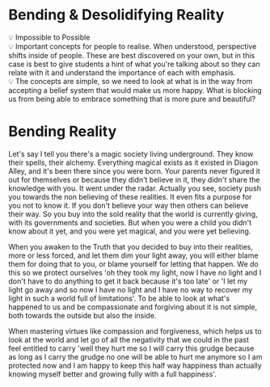 # Bending & Desolidifying Reality

<aside>
💡 Impossible to Possible

</aside>

<aside>
💡 Important concepts for people to realise. When understood, perspective shifts inside of people. These are best discovered on your own, but in this case is best to give students a hint of what you're talking about so they can relate with it and understand the importance of each with emphasis.

</aside>

<aside>
💡 The concepts are simple, so we need to look at what is in the way from accepting a belief system that would make us more happy. What is blocking us from being able to embrace something that is more pure and beautiful?

</aside>

# Bending Reality

Let's say I tell you there's a magic society living underground. They know their spells, their alchemy. Everything magical exists as it existed in Diagon Alley, and it's been there since you were born. Your parents never figured it out for themselves or because they didn't believe in it, they didn't share the knowledge with you. It went under the radar. Actually you see, society push you towards the non believing of these realities. It even fits a purpose for you not to know it. If you don't believe your way then others can believe their way. So you buy into the sold reality that the world is currently giving, with its governments and societies. But when you were a child you didn't know about it yet, and you were yet magical, and you were yet believing.

When you awaken to the Truth that you decided to buy into their realities, more or less forced, and let them dim your light away, you will either blame them for doing that to you, or blame yourself for letting that happen. We do this so we protect ourselves 'oh they took my light, now I have no light and I don't have to do anything to get it back because it's too late' or 'I let my light go away and so now I have no light and I have no way to recover my light in such a world full of limitations'. To be able to look at what's happened to us and be compassionate and forgiving about it is not simple, both towards the outside but also the inside.

When mastering virtues like compassion and forgiveness, which helps us to look at the world and let go of all the negativity that we could in the past feel entitled to carry 'well they hurt me so I will carry this grudge because as long as I carry the grudge no one will be able to hurt me anymore so I am protected now and I am happy to keep this half way happiness than actually knowing myself better and growing fully with a full happiness'.